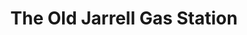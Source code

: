 ---
title: "The Old Jarrell Gas Station"
url: /jarrell/the-old-jarrell-gas-station/
shop: antiques
---